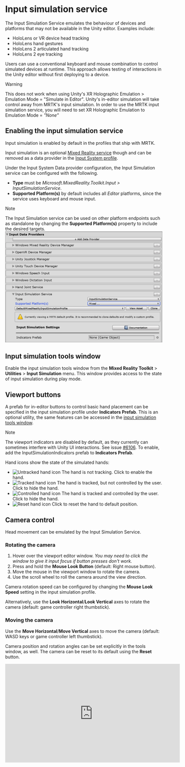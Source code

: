 # Input simulation service

The Input Simulation Service emulates the behaviour of devices and platforms that may not be available in the Unity editor. Examples include:

* HoloLens or VR device head tracking
* HoloLens hand gestures
* HoloLens 2 articulated hand tracking
* HoloLens 2 eye tracking

Users can use a conventional keyboard and mouse combination to control simulated devices at runtime. This approach allows testing of interactions in the Unity editor without first deploying to a device.

> [!WARNING]
> This does not work when using Unity's XR Holographic Emulation > Emulation Mode = "Simulate in Editor". Unity's in-editor simulation will take control away from MRTK's input simulation. In order to use the MRTK input simulation service, you will need to set XR Holographic Emulation to Emulation Mode = *"None"*

## Enabling the input simulation service

Input simulation is enabled by default in the profiles that ship with MRTK. 

Input simulation is an optional [Mixed Reality service](../MixedRealityServices.md) though and can be removed as a data provider in the [Input System profile](../Input/InputProviders.md).

Under the Input System Data provider configuration, the Input Simulation service can be configured with the following.

* **Type** must be *Microsoft.MixedReality.Toolkit.Input > InputSimulationService*.
* **Supported Platform(s)** by default includes all *Editor* platforms, since the service uses keyboard and mouse input.

> [!NOTE]
> The Input Simulation service can be used on other platform endpoints such as standalone by changing the **Supported Platform(s)** property to include the desired targets.
> ![Input Simulation Supported Platforms](../Images/InputSimulation/InputSimulationSupportedPlatforms.gif)


## Input simulation tools window

Enable the input simulation tools window from the  **Mixed Reality Toolkit** > **Utilities** > **Input Simulation** menu. This window provides access to the state of input simulation during play mode.

## Viewport buttons

A prefab for in-editor buttons to control basic hand placement can be specified in the input simulation profile under **Indicators Prefab**. This is an optional utility, the same features can be accessed in the [input simulation tools window](#input-simulation-tools-window).

> [!NOTE]
> The viewport indicators are disabled by default, as they currently can sometimes interfere with Unity UI interactions. See issue [#6106](https://github.com/microsoft/MixedRealityToolkit-Unity/issues/6106). To enable, add the InputSimulationIndicators prefab to **Indicators Prefab**.

Hand icons show the state of the simulated hands:

* ![Untracked hand icon](../Images/InputSimulation/MRTK_InputSimulation_HandIndicator_Untracked.png) The hand is not tracking. Click to enable the hand.
* ![Tracked hand icon](../Images/InputSimulation/MRTK_InputSimulation_HandIndicator_Tracked.png "Tracked hand icon") The hand is tracked, but not controlled by the user. Click to hide the hand.
* ![Controlled hand icon](../Images/InputSimulation/MRTK_InputSimulation_HandIndicator_Controlled.png "Controlled hand icon") The hand is tracked and controlled by the user. Click to hide the hand.
* ![Reset hand icon](../Images/InputSimulation/MRTK_InputSimulation_HandIndicator_Reset.png "Reset hand icon") Click to reset the hand to default position.

## Camera control

Head movement can be emulated by the Input Simulation Service.

### Rotating the camera

1. Hover over the viewport editor window.
    *You may need to click the window to give it input focus if button presses don't work.*
1. Press and hold the **Mouse Look Button** (default: Right mouse button).
1. Move the mouse in the viewport window to rotate the camera.
1. Use the scroll wheel to roll the camera around the view direction.

Camera rotation speed can be configured by changing the **Mouse Look Speed** setting in the input simulation profile.

Alternatively, use the **Look Horizontal**/**Look Vertical** axes to rotate the camera (default: game controller right thumbstick).

### Moving the camera

Use the **Move Horizontal**/**Move Vertical** axes to move the camera (default: WASD keys or game controller left thumbstick).

Camera position and rotation angles can be set explicitly in the tools window, as well. The camera can be reset to its default using the **Reset** button.

<iframe width="560" height="315" src="https://www.youtube.com/embed/Z7L4I1ET7GU" class="center" frameborder="0" allow="accelerometer; encrypted-media; gyroscope; picture-in-picture" allowfullscreen />

## Hand simulation

The input simulation supports emulated hand devices. These virtual hands can interact with any object that supports regular hand devices, such as buttons or grabbable objects.

### Hand simulation mode

In the [input simulation tools window](#input-simulation-tools-window) the **Hand Simulation Mode** setting switches between two distinct input models. The default mode can also be set in the input simulation profile.

* *Articulated Hands*: Simulates a fully articulated hand device with joint position data.

   Emulates HoloLens 2 interaction model.

   Interactions that are based on the precise positioning of the hand or use touching can be simulated in this mode.

* *Gestures*: Simulates a simplified hand model with air tap and basic gestures.

   Emulates [HoloLens interaction model](https://docs.microsoft.com/windows/mixed-reality/gestures).

   Focus is controlled using the Gaze pointer. The *Air Tap* gesture is used to interact with buttons.

### Controlling hand movement

Press and hold the **Left/Right Hand Control Key** (default: *Left Shift* for left hand and *Space* for right hand) to gain control of either hand. While the manipulation key is pressed, the hand will appear in the viewport. Once the manipulation key is released, the hands will disappear after a short **Hand Hide Timeout**.

Hands can be toggled on permanently in the [input simulation tools window](#input-simulation-tools-window) or by pressing the **Toggle Left/Right Hand Key** (default: *T* for left and *Y* for right). Press the toggle key again to hide the hands again.

Mouse movement will move the hand in the view plane. Hands can be moved further or closer to the camera using the **mouse wheel**.

To rotate hands using the mouse, hold both the **Left/Right Hand Control Key** (*Left Shift* or *Space*) *and* the **Hand Rotate Button** (default: *cntrl* button) and then move the mouse to rotate the hand. Hand rotation speed can be configured by changing the **Mouse Hand Rotation Speed** setting in the input simulation profile.

All hand placement can also changed in the [input simulation tools window](#input-simulation-tools-window), including resetting hands to default.

### Additional profile settings

* **Hand Depth Multiplier** controls the sensitivity of the mouse scroll wheel depth movement. A larger number will speed up hand zoom.
* **Default Hand Distance** is the initial distance of hands from the camera. Clicking the **Reset** button hands will also place hands at this distance.
* **Hand Jitter Amount** adds random motion to hands. This feature can be used to simulate inaccurate hand tracking on the device, and ensure that interactions work well with noisy input.

<iframe width="560" height="315" src="https://www.youtube.com/embed/uRYfwuqsjBQ" class="center" frameborder="0" allow="accelerometer; encrypted-media; gyroscope; picture-in-picture" allowfullscreen />

### Hand gestures

Hand gestures such as pinching, grabbing, poking, etc. can also be simulated.

1. Enable hand control using the **Left/Right Hand Control Key** (*Left Shift* or *Space*)

   Alternatively, toggle the hands on/off using the toggle keys (*T* or *Y*).

2. While manipulating, press and hold a mouse button to perform a hand gesture.

Each of the mouse buttons can be mapped to transform the hand shape into a different gesture using the *Left/Middle/Right Mouse Hand Gesture* settings. The *Default Hand Gesture* is the shape of the hand when no button is pressed.

> [!NOTE]
> The *Pinch* gesture is the only gesture that performs the "Select" action at this point.

### One-hand manipulation

1. Press and hold **Left/Right Hand Control Key** (*Left Shift* or *Space*)
2. Point at object
3. Hold mouse button to pinch
4. Use your mouse to move the object
5. Release the mouse button to stop interaction

<iframe width="560" height="315" src="https://www.youtube.com/embed/rM0xaHam6wM" class="center" frameborder="0" allow="accelerometer; encrypted-media; gyroscope; picture-in-picture" allowfullscreen />

### Two-hand manipulation

For manipulating objects with two hands at the same time, the persistent hand mode is recommended.

1. Toggle on both hands by pressing the toggle keys (*T/Y*).
1. Manipulate one hand at a time:
    1. Hold **Space** to control the right hand
    1. Move the hand to where you want to grab the object
    1. Press the **left mouse button** to activate the *Pinch* gesture. In persistent mode the gesture will remain active when you release the mouse button.
1. Repeat the process with the other hand, grabbing the same object in a second spot.
1. Now that both hands are grabbing the same object, you can move either of them to perform two-handed manipulation.

<iframe width="560" height="315" src="https://www.youtube.com/embed/Qol5OFNfN14" class="center" frameborder="0" allow="accelerometer; encrypted-media; gyroscope; picture-in-picture" allowfullscreen />

### GGV interaction

1. Enable GGV simulation by switching **Hand Simulation Mode** to *Gestures* in the [Input Simulation Profile](#enabling-the-input-simulation-service)
1. Rotate the camera to point the gaze cursor at the interactable object (right mouse button)
1. Hold **Space** to control the right hand
1. Click and hold **left mouse button** to interact
1. Rotate the camera again to manipulate the object

<iframe width="560" height="315" src="https://www.youtube.com/embed/6841rRMdqWw" class="center" frameborder="0" allow="accelerometer; encrypted-media; gyroscope; picture-in-picture" allowfullscreen />

### Eye tracking

[Eye tracking simulation](../EyeTracking/EyeTracking*BasicSetup.md#simulating-eye-tracking-in-the-unity-editor) can be enabled by checking the **Simulate Eye Position** option in the
[Input Simulation Profile](#enabling-the-input-simulation-service). This should not be used with GGV
style interactions (so ensure that **Hand Simulation Mode** is set to *Articulated*).

## See also

- [Input System profile](../Input/InputProviders.md).

